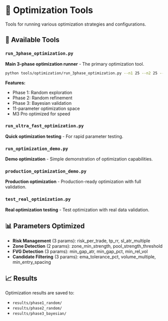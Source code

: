 # 🎯 Optimization Tools

Tools for running various optimization strategies and configurations.

## 🚀 Available Tools

### `run_3phase_optimization.py`

**Main 3-phase optimization runner** - The primary optimization tool.

```bash
python tools/optimization/run_3phase_optimization.py --n1 25 --n2 25 --n3 50
```

**Features:**

- Phase 1: Random exploration
- Phase 2: Random refinement
- Phase 3: Bayesian validation
- 11-parameter optimization space
- M3 Pro optimized for speed

### `run_ultra_fast_optimization.py`

**Quick optimization testing** - For rapid parameter testing.

### `run_optimization_demo.py`

**Demo optimization** - Simple demonstration of optimization capabilities.

### `production_optimization_demo.py`

**Production optimization** - Production-ready optimization with full validation.

### `test_real_optimization.py`

**Real optimization testing** - Test optimization with real data validation.

## 📊 Parameters Optimized

- **Risk Management** (3 params): risk_per_trade, tp_rr, sl_atr_multiple
- **Zone Detection** (2 params): zone_min_strength, pool_strength_threshold
- **FVG Detection** (3 params): min_gap_atr, min_gap_pct, min_rel_vol
- **Candidate Filtering** (3 params): ema_tolerance_pct, volume_multiple, min_entry_spacing

## 📈 Results

Optimization results are saved to:

- `results/phase1_random/`
- `results/phase2_random/`
- `results/phase3_bayesian/`
